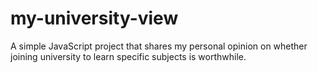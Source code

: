 # my-university-view
A simple JavaScript project that shares my personal opinion on whether joining university to learn specific subjects is worthwhile.
